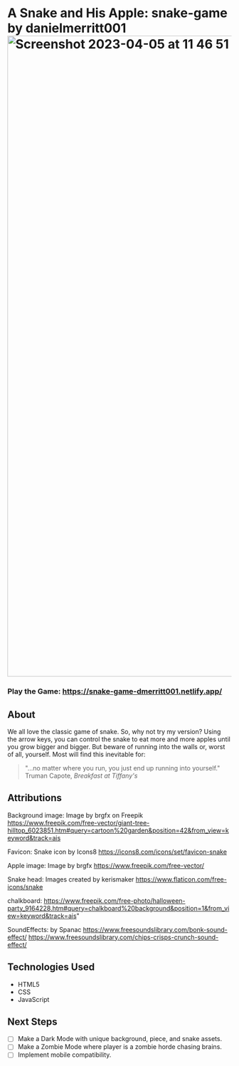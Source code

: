 # A Snake and His Apple: snake-game by danielmerritt001 <img width="1440" alt="Screenshot 2023-04-05 at 11 46 51 AM" src="https://user-images.githubusercontent.com/121991938/230158267-aeb7fe00-196c-4f40-b390-61c1d39dde10.png">
### Play the Game: https://snake-game-dmerritt001.netlify.app/
## About
We all love the classic game of snake. So, why not try my version? Using the arrow keys, you can control the snake to eat more and more apples until you grow bigger and bigger.
But beware of running into the walls or, worst of all, yourself. Most will find this inevitable for:
>"...no matter where you run, you just end up running into yourself." Truman Capote, *Breakfast at Tiffany's* 
## Attributions
Background image:
Image by brgfx</a> on Freepik
https://www.freepik.com/free-vector/giant-tree-hilltop_6023851.htm#query=cartoon%20garden&position=42&from_view=keyword&track=ais

Favicon:
Snake icon by Icons8
https://icons8.com/icons/set/favicon-snake

Apple image:
Image by brgfx
https://www.freepik.com/free-vector/

Snake head:
Images created by kerismaker
https://www.flaticon.com/free-icons/snake

chalkboard:
https://www.freepik.com/free-photo/halloween-party_9164228.htm#query=chalkboard%20background&position=1&from_view=keyword&track=ais"

SoundEffects:
by Spanac
https://www.freesoundslibrary.com/bonk-sound-effect/
https://www.freesoundslibrary.com/chips-crisps-crunch-sound-effect/

## Technologies Used
- HTML5
- CSS
- JavaScript

## Next Steps
- [ ] Make a Dark Mode with unique background, piece, and snake assets.
- [ ] Make a Zombie Mode where player is a zombie horde chasing brains.
- [ ] Implement mobile compatibility.
